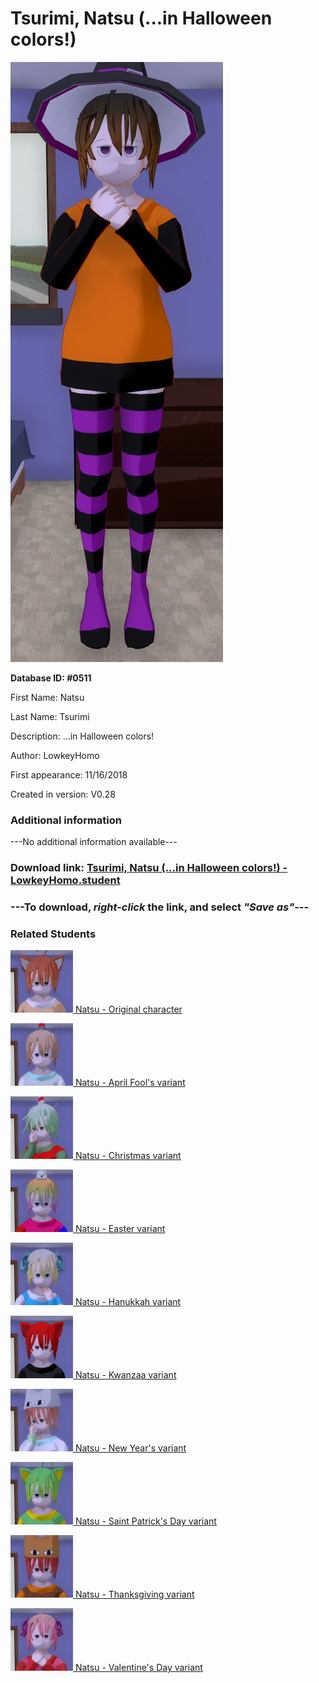 # Tsurimi, Natsu (...in Halloween colors!)

<img src="../../Files/Images/Tsurimi, Natsu (...in Halloween colors!).png" title="Tsurimi, Natsu (...in Halloween colors!) - LowkeyHomo">

**Database ID: #0511**

First Name: Natsu

Last Name: Tsurimi

Description: ...in Halloween colors!

Author: LowkeyHomo

First appearance: 11/16/2018

Created in version: V0.28

### Additional information

---No additional information available---

### Download link: <a href="https://raw.githubusercontent.com/Arbiter1223/Daigaku-Gurashi-Custom-Students/master/Files/Student%20Files/Tsurimi%2C%20Natsu%20(...in%20Halloween%20colors!)%20-%20LowkeyHomo.student">Tsurimi, Natsu (...in Halloween colors!) - LowkeyHomo.student</a>

### ---**To download, _right-click_ the link, and select _"Save as"_**---

### Related Students

<a href="Tsurimi, Natsu (A shy and friendly kuudere).md"><img src="../../Files/Thumbs/Tsurimi, Natsu (A shy and friendly kuudere).png" height="100" width="100" title="Tsurimi, Natsu (A shy and friendly kuudere) - LowkeyHomo, V1.00"></a><a href="Tsurimi, Natsu (A shy and friendly kuudere).md"> Natsu - Original character</a>

<a href="Tsurimi, Natsu (...in April Fool's colors!).md"><img src="../../Files/Thumbs/Tsurimi, Natsu (...in April Fool's colors!).png" height="100" width="100" title="Tsurimi, Natsu (...in April Fool's colors!) - LowkeyHomo, V1.00"></a><a href="Tsurimi, Natsu (...in April Fool's colors!).md"> Natsu - April Fool's variant</a>

<a href="Tsurimi, Natsu (...in Christmas colors!).md"><img src="../../Files/Thumbs/Tsurimi, Natsu (...in Christmas colors!).png" height="100" width="100" title="Tsurimi, Natsu (...in Christmas colors!) - LowkeyHomo, V1.00"></a><a href="Tsurimi, Natsu (...in Christmas colors!).md"> Natsu - Christmas variant</a>

<a href="Tsurimi, Natsu (...in Easter colors!).md"><img src="../../Files/Thumbs/Tsurimi, Natsu (...in Easter colors!).png" height="100" width="100" title="Tsurimi, Natsu (...in Easter colors!) - LowkeyHomo, V1.00"></a><a href="Tsurimi, Natsu (...in Easter colors!).md"> Natsu - Easter variant</a>

<a href="Tsurimi, Natsu (...in Hanukkah colors!).md"><img src="../../Files/Thumbs/Tsurimi, Natsu (...in Hanukkah colors!).png" height="100" width="100" title="Tsurimi, Natsu (...in Hanukkah colors!) - LowkeyHomo, V1.00"></a><a href="Tsurimi, Natsu (...in Hanukkah colors!).md"> Natsu - Hanukkah variant</a>

<a href="Tsurimi, Natsu (...in Kwanzaa colors!).md"><img src="../../Files/Thumbs/Tsurimi, Natsu (...in Kwanzaa colors!).png" height="100" width="100" title="Tsurimi, Natsu (...in Kwanzaa colors!) - LowkeyHomo, V1.00"></a><a href="Tsurimi, Natsu (...in Kwanzaa colors!).md"> Natsu - Kwanzaa variant</a>

<a href="Tsurimi, Natsu (...in New Year's colors!).md"><img src="../../Files/Thumbs/Tsurimi, Natsu (...in New Year's colors!).png" height="100" width="100" title="Tsurimi, Natsu (...in New Year's colors!) - LowkeyHomo, V1.00"></a><a href="Tsurimi, Natsu (...in New Year's colors!).md"> Natsu - New Year's variant</a>

<a href="Tsurimi, Natsu (...in Saint Patrick's Day colors!).md"><img src="../../Files/Thumbs/Tsurimi, Natsu (...in Saint Patrick's Day colors!).png" height="100" width="100" title="Tsurimi, Natsu (...in Saint Patrick's Day colors!) - LowkeyHomo, V1.00"></a><a href="Tsurimi, Natsu (...in Saint Patrick's Day colors!).md"> Natsu - Saint Patrick's Day variant</a>

<a href="Tsurimi, Natsu (...in Thanksgiving colors!).md"><img src="../../Files/Thumbs/Tsurimi, Natsu (...in Thanksgiving colors!).png" height="100" width="100" title="Tsurimi, Natsu (...in Thanksgiving colors!) - LowkeyHomo, V1.00"></a><a href="Tsurimi, Natsu (...in Thanksgiving colors!).md"> Natsu - Thanksgiving variant</a>

<a href="Tsurimi, Natsu (...in Valentine's Day colors!).md"><img src="../../Files/Thumbs/Tsurimi, Natsu (...in Valentine's Day colors!).png" height="100" width="100" title="Tsurimi, Natsu (...in Valentine's Day colors!) - LowkeyHomo, V1.00"></a><a href="Tsurimi, Natsu (...in Valentine's Day colors!).md"> Natsu - Valentine's Day variant</a>

